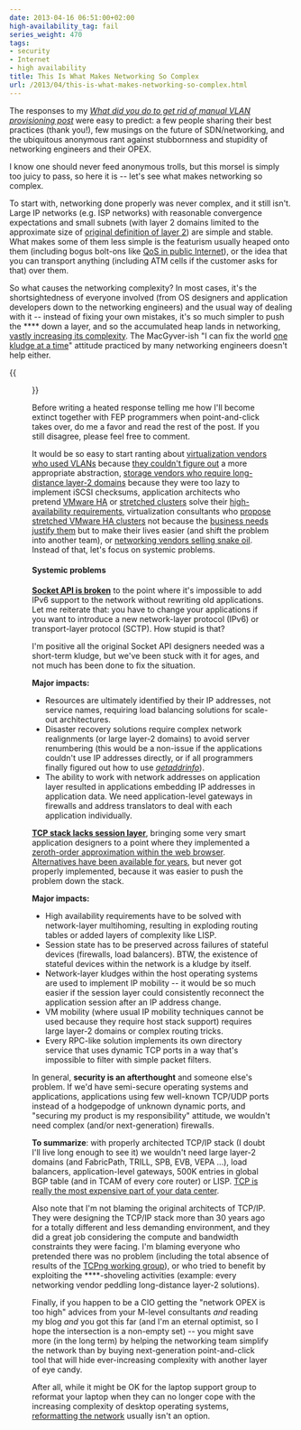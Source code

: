 ```yaml
---
date: 2013-04-16 06:51:00+02:00
high-availability_tag: fail
series_weight: 470
tags:
- security
- Internet
- high availability
title: This Is What Makes Networking So Complex
url: /2013/04/this-is-what-makes-networking-so-complex.html
---
```

The responses to my [*What did you do to get rid of manual VLAN provisioning post*](https://blog.ipspace.net/2013/03/what-did-you-do-to-get-rid-of-manual.html) were easy to predict: a few people sharing their best practices (thank you!), few musings on the future of SDN/networking, and the ubiquitous anonymous rant against stubbornness and stupidity of networking engineers and their OPEX.

I know one should never feed anonymous trolls, but this morsel is simply too juicy to pass, so here it is -- let's see what makes networking so complex.
<!--more-->
To start with, networking done properly was never complex, and it still isn't. Large IP networks (e.g. ISP networks) with reasonable convergence expectations and small subnets (with layer 2 domains limited to the approximate size of [original definition of layer 2](http://en.wikipedia.org/wiki/Data_link_layer)) are simple and stable. What makes some of them less simple is the featurism usually heaped onto them (including bogus bolt-ons like [QoS in public Internet](http://www.potaroo.net/ispcol/2012-06/noqos.html)), or the idea that you can transport anything (including ATM cells if the customer asks for that) over them.

So what causes the networking complexity? In most cases, it's the shortsightedness of everyone involved (from OS designers and application developers down to the networking engineers) and the usual way of dealing with it -- instead of fixing your own mistakes, it's so much simpler to push the \*\*\*\* down a layer, and so the accumulated heap lands in networking, [vastly increasing its complexity](https://blog.ipspace.net/2012/07/virtualized-squashed-complexity-sausage.html). The MacGyver-ish "I can fix the world [one kludge at a time](https://blog.ipspace.net/2009/10/my-stupid-moments-interface-default.html)" attitude practiced by many networking engineers doesn't help either.

{{<figure src="/2013/04/s1600-Career+-+the+real+pyramid.jpg" caption="Replace the labels: applications → servers → virtualization → networking">}}

Before writing a heated response telling me how I'll become extinct together with FEP programmers when point-and-click takes over, do me a favor and read the rest of the post. If you still disagree, please feel free to comment.

It would be so easy to start ranting about [virtualization vendors who used VLANs](https://blog.ipspace.net/2011/12/vmware-vswitch-baseline-of-simplicity.html) because [they couldn't figure out](https://blog.ipspace.net/2013/04/vlans-are-wrong-abstraction-for-virtual.html) a more appropriate abstraction, [storage vendors who require long-distance layer-2 domains](https://blog.ipspace.net/2013/03/does-dedicated-iscsi-infrastructure.html) because they were too lazy to implement iSCSI checksums, application architects who pretend [VMware HA](https://blog.ipspace.net/2011/08/high-availability-fallacies.html) or [stretched clusters](https://blog.ipspace.net/2011/06/stretched-clusters-almost-as-good-as.html) solve their [high-availability requirements](https://blog.ipspace.net/2011/02/what-exactly-makes-something-mission.html), virtualization consultants who [propose stretched VMware HA clusters](https://blog.ipspace.net/2013/01/long-distance-vmotion-stretched-ha.html) not because the [business needs justify them](https://blog.ipspace.net/2013/01/long-distance-vmotion-stretched-ha.html) but to make their lives easier (and shift the problem into another team), or [networking vendors selling snake oil](https://blog.ipspace.net/2011/09/trill-goes-to-wan-bridging-craze.html). Instead of that, let's focus on systemic problems.

#### Systemic problems

[**Socket API is broken**](https://blog.ipspace.net/2009/08/what-went-wrong-socket-api.html) to the point where it's impossible to add IPv6 support to the network without rewriting old applications. Let me reiterate that: you have to change your applications if you want to introduce a new network-layer protocol (IPv6) or transport-layer protocol (SCTP). How stupid is that?

I'm positive all the original Socket API designers needed was a short-term kludge, but we've been stuck with it for ages, and not much has been done to fix the situation.

**Major impacts:**

-   Resources are ultimately identified by their IP addresses, not service names, requiring load balancing solutions for scale-out architectures.
-   Disaster recovery solutions require complex network realignments (or large layer-2 domains) to avoid server renumbering (this would be a non-issue if the applications couldn't use IP addresses directly, or if all programmers finally figured out how to use [*getaddrinfo*](http://linux.die.net/man/3/getaddrinfo)).
-   The ability to work with network addresses on application layer resulted in applications embedding IP addresses in application data. We need application-level gateways in firewalls and address translators to deal with each application individually.

[**TCP stack lacks session layer**](https://blog.ipspace.net/2009/08/what-went-wrong-tcpip-lacks-session.html), bringing some very smart application designers to a point where they implemented a [zeroth-order approximation within the web browser](https://blog.ipspace.net/2013/03/happy-eyeballs-happiness-defined-by.html). [Alternatives have been available for years](https://blog.ipspace.net/2009/08/what-went-wrong-sctp.html), but never got properly implemented, because it was easier to push the problem down the stack.

**Major impacts:**

-   High availability requirements have to be solved with network-layer multihoming, resulting in exploding routing tables or added layers of complexity like LISP.
-   Session state has to be preserved across failures of stateful devices (firewalls, load balancers). BTW, the existence of stateful devices within the network is a kludge by itself.
-   Network-layer kludges within the host operating systems are used to implement IP mobility -- it would be so much easier if the session layer could consistently reconnect the application session after an IP address change.
-   VM mobility (where usual IP mobility techniques cannot be used because they require host stack support) requires large layer-2 domains or complex routing tricks.
-   Every RPC-like solution implements its own directory service that uses dynamic TCP ports in a way that's impossible to filter with simple packet filters.

In general, **security is an afterthought** and someone else's problem. If we'd have semi-secure operating systems and applications, applications using few well-known TCP/UDP ports instead of a hodgepodge of unknown dynamic ports, and \"securing my product is my responsibility\" attitude, we wouldn't need complex (and/or next-generation) firewalls.

**To summarize**: with properly architected TCP/IP stack (I doubt I'll live long enough to see it) we wouldn't need large layer-2 domains (and FabricPath, TRILL, SPB, EVB, VEPA \...), load balancers, application-level gateways, 500K entries in global BGP table (and in TCAM of every core router) or LISP. [TCP is really the most expensive part of your data center](https://rovingengineer.wordpress.com/2011/03/16/tcp-the-most-expensive-part-of-your-datacentre/).

Also note that I'm not blaming the original architects of TCP/IP. They were designing the TCP/IP stack more than 30 years ago for a totally different and less demanding environment, and they did a great job considering the compute and bandwidth constraints they were facing. I'm blaming everyone who pretended there was no problem (including the total absence of results of the [TCPng working group](https://datatracker.ietf.org/wg/tcpng/)), or who tried to benefit by exploiting the \*\*\*\*-shoveling activities (example: every networking vendor peddling long-distance layer-2 solutions).

Finally, if you happen to be a CIO getting the "network OPEX is too high" advices from your M-level consultants *and* reading my blog *and* you got this far (and I'm an eternal optimist, so I hope the intersection is a non-empty set) -- you might save more (in the long term) by helping the networking team simplify the network than by buying next-generation point-and-click tool that will hide ever-increasing complexity with another layer of eye candy.

After all, while it might be OK for the laptop support group to reformat your laptop when they can no longer cope with the increasing complexity of desktop operating systems, [reformatting the network](https://blog.ipspace.net/2012/03/knowledge-and-complexity.html) usually isn't an option.
